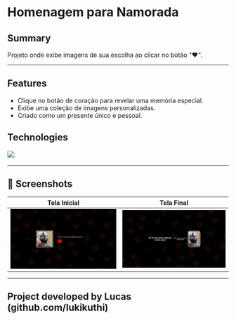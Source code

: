 # Homenagem para Namorada

## Summary  
Projeto onde exibe imagens de sua escolha ao clicar no botão "❤️".

---

## Features
- Clique no botão de coração para revelar uma memória especial.
- Exibe uma coleção de imagens personalizadas.
- Criado como um presente único e pessoal.

## Technologies  
<img src="https://skillicons.dev/icons?i=html,css,javascript" />

---

## 📸 Screenshots  
| Tela Inicial | Tela Final |
|--------------|---------------|
| ![](https://raw.githubusercontent.com/lukikuthi/LoveGallery/refs/heads/main/Telainicial.png) | ![](https://raw.githubusercontent.com/lukikuthi/LoveGallery/refs/heads/main/Telafinal.png)


---

## Project developed by Lucas (github.com/lukikuthi)
